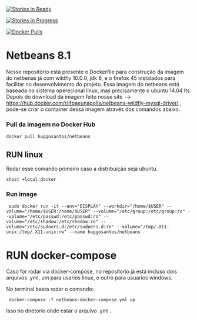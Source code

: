 [![Stories in Ready](https://badge.waffle.io/huggosantos/eunaifba-docker.png?label=ready&title=Ready)](https://waffle.io/huggosantos/eunaifba-docker)

[![Stories in Progress](https://badge.waffle.io/huggosantos/eunaifba-docker.png?label=in%20progress&title=In%20Progress)](https://waffle.io/huggosantos/eunaifba-docker/)

[![Docker Pulls](https://img.shields.io/docker/pulls/huggosantos/netbeans.svg?style=flat-square)](https://links.huggosantos/netbeans)



# Netbeans 8.1

Nesse repositório está presente o Dockerfile para construção da imagem do netbenas já com  wildfly 10.0.0, jdk 8, e o firefox 45 instalados para facilitar no desenvolvimento do projeto. Essa imagem do netbeans está baseada no sistema operecional linux, mas precisamente o ubuntu 14.04 lts. Depois do download da imagem feito nosse site -->  https://hub.docker.com/r/ifbaeunapolis/netbeans-wildfly-mysql-driver/ , pode-se criar o container dessa imagem através dos comandos abaixo.

### Pull da imagem no Docker Hub
```
docker pull huggosantos/netbeans
```
 

## RUN linux

Rodar esse comando primeiro caso a distribuição seja ubuntu. 
```
xhost +local:docker
```

### Run image
```
 sudo docker run -it --env="DISPLAY" --workdir="/home/$USER" --volume="/home/$USER:/home/$USER" --volume="/etc/group:/etc/group:ro" --volume="/etc/passwd:/etc/passwd:ro" --volume="/etc/shadow:/etc/shadow:ro" --volume="/etc/sudoers.d:/etc/sudoers.d:ro" --volume="/tmp/.X11-unix:/tmp/.X11-unix:rw" --name huggosantos/netbeans
```

# RUN docker-compose

Caso for rodar via docker-compose, no repositorio já está incluso dois arquivos .yml, um para usarios linux, e outro para usuarios windows.
 
 No terminal  basta rodar o comando: 
```
 docker-compose -f netbeans-docker-compose.yml up
```
 Isso no diretorio onde estar o arquivo .yml .
 



 

